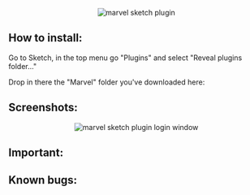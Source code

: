 <p align="center">
<img align="center" src="http://i.imgur.com/O7VuNhD.png" alt="marvel sketch plugin">
</p>

<h2>How to install:</h2>

Go to Sketch, in the top menu go "Plugins" and select "Reveal plugins folder..."

Drop in there the "Marvel" folder you've downloaded here: 


<h2>Screenshots:</h2>

<p align="center">
<img align="center" src="http://i.imgur.com/9kR0XK4.png" alt="marvel sketch plugin login window">
</p>

<h2>Important:</h2>

<h2>Known bugs:</h2>
